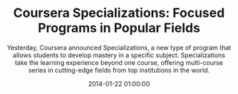 ---
layout: post
title:  "Coursera Specializations: Focused Programs in Popular Fields"
subtitle:  "Yesterday, Coursera announced Specializations, a new type of program that allows students to develop mastery in a specific subject. Specializations take the learning experience beyond one course, offering multi-course series in cutting-edge fields from top institutions in the world."
date:   2014-01-22 01:00:00
refurl: https://www.coursera.org/specializations
source: coursera.org
categories: linkpost
---